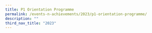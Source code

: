 ```yaml
---
title: P1 Orientation Programme
permalink: /events-n-achievements/2023/p1-orientation-programme/
description: ""
third_nav_title: "2023"
---
```

